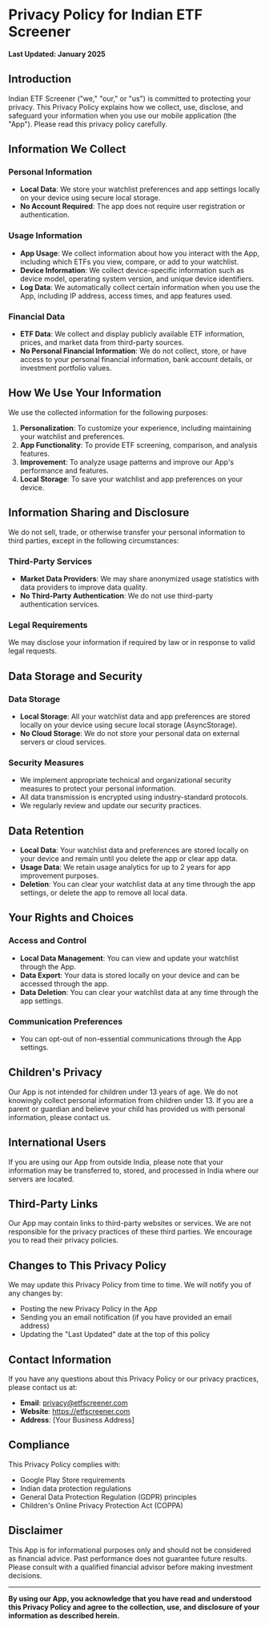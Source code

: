 # Privacy Policy for Indian ETF Screener

**Last Updated: January 2025**

## Introduction

Indian ETF Screener ("we," "our," or "us") is committed to protecting your privacy. This Privacy Policy explains how we collect, use, disclose, and safeguard your information when you use our mobile application (the "App"). Please read this privacy policy carefully.

## Information We Collect

### Personal Information
- **Local Data**: We store your watchlist preferences and app settings locally on your device using secure local storage.
- **No Account Required**: The app does not require user registration or authentication.

### Usage Information
- **App Usage**: We collect information about how you interact with the App, including which ETFs you view, compare, or add to your watchlist.
- **Device Information**: We collect device-specific information such as device model, operating system version, and unique device identifiers.
- **Log Data**: We automatically collect certain information when you use the App, including IP address, access times, and app features used.

### Financial Data
- **ETF Data**: We collect and display publicly available ETF information, prices, and market data from third-party sources.
- **No Personal Financial Information**: We do not collect, store, or have access to your personal financial information, bank account details, or investment portfolio values.

## How We Use Your Information

We use the collected information for the following purposes:

1. **Personalization**: To customize your experience, including maintaining your watchlist and preferences.
2. **App Functionality**: To provide ETF screening, comparison, and analysis features.
3. **Improvement**: To analyze usage patterns and improve our App's performance and features.
4. **Local Storage**: To save your watchlist and app preferences on your device.

## Information Sharing and Disclosure

We do not sell, trade, or otherwise transfer your personal information to third parties, except in the following circumstances:

### Third-Party Services
- **Market Data Providers**: We may share anonymized usage statistics with data providers to improve data quality.
- **No Third-Party Authentication**: We do not use third-party authentication services.

### Legal Requirements
We may disclose your information if required by law or in response to valid legal requests.

## Data Storage and Security

### Data Storage
- **Local Storage**: All your watchlist data and app preferences are stored locally on your device using secure local storage (AsyncStorage).
- **No Cloud Storage**: We do not store your personal data on external servers or cloud services.

### Security Measures
- We implement appropriate technical and organizational security measures to protect your personal information.
- All data transmission is encrypted using industry-standard protocols.
- We regularly review and update our security practices.

## Data Retention

- **Local Data**: Your watchlist data and preferences are stored locally on your device and remain until you delete the app or clear app data.
- **Usage Data**: We retain usage analytics for up to 2 years for app improvement purposes.
- **Deletion**: You can clear your watchlist data at any time through the app settings, or delete the app to remove all local data.

## Your Rights and Choices

### Access and Control
- **Local Data Management**: You can view and update your watchlist through the App.
- **Data Export**: Your data is stored locally on your device and can be accessed through the app.
- **Data Deletion**: You can clear your watchlist data at any time through the app settings.

### Communication Preferences
- You can opt-out of non-essential communications through the App settings.

## Children's Privacy

Our App is not intended for children under 13 years of age. We do not knowingly collect personal information from children under 13. If you are a parent or guardian and believe your child has provided us with personal information, please contact us.

## International Users

If you are using our App from outside India, please note that your information may be transferred to, stored, and processed in India where our servers are located.

## Third-Party Links

Our App may contain links to third-party websites or services. We are not responsible for the privacy practices of these third parties. We encourage you to read their privacy policies.

## Changes to This Privacy Policy

We may update this Privacy Policy from time to time. We will notify you of any changes by:
- Posting the new Privacy Policy in the App
- Sending you an email notification (if you have provided an email address)
- Updating the "Last Updated" date at the top of this policy

## Contact Information

If you have any questions about this Privacy Policy or our privacy practices, please contact us at:

- **Email**: privacy@etfscreener.com
- **Website**: https://etfscreener.com
- **Address**: [Your Business Address]

## Compliance

This Privacy Policy complies with:
- Google Play Store requirements
- Indian data protection regulations
- General Data Protection Regulation (GDPR) principles
- Children's Online Privacy Protection Act (COPPA)

## Disclaimer

This App is for informational purposes only and should not be considered as financial advice. Past performance does not guarantee future results. Please consult with a qualified financial advisor before making investment decisions.

---

**By using our App, you acknowledge that you have read and understood this Privacy Policy and agree to the collection, use, and disclosure of your information as described herein.**
